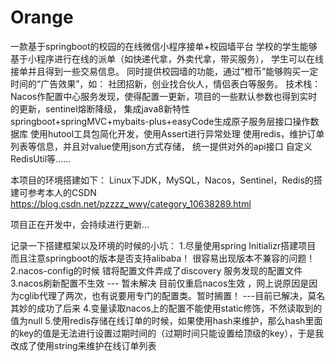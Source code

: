 # Orange
一款基于springboot的校园的在线微信小程序接单+校园墙平台
学校的学生能够基于小程序进行在线的派单（如快递代拿，外卖代拿，带买服务），
学生可以在线接单并且得到一些交易信息。
同时提供校园墙的功能，通过”橙币”能够购买一定时间的“广告效果”，如：
社团招新，创业找合伙人，情侣表白等服务。
技术栈：
Nacos作配置中心服务发现，使得配置一更新，项目的一些默认参数也得到实时的更新，sentinel熔断降级，
集成java8新特性
springboot+springMVC+mybaits-plus+easyCode生成原子服务层接口操作数据库
使用hutool工具包简化开发，使用Assert进行异常处理
使用redis，维护订单列表等信息，并且对value使用json方式存储，
统一提供对外的api接口
自定义RedisUtil等......

本项目的环境搭建如下：
Linux下JDK，MySQL，Nacos，Sentinel，Redis的搭建可参考本人的CSDN
https://blog.csdn.net/pzzzz_wwy/category_10638289.html


项目正在开发中，会持续进行更新...



记录一下搭建框架以及环境的时候的小坑：
1.尽量使用spring Initializr搭建项目 而且注意springboot的版本是否支持alibaba！ 很容易出现版本不兼容的问题！
2.nacos-config的时候 错将配置文件弄成了discovery 服务发现的配置文件
3.nacos刷新配置不生效 --- 暂未解决  目前仅重启nacos生效 ，网上说原因是因为cglib代理了两次，也有说要用专门的配置类。暂时搁置！ ---目前已解决，莫名其妙的成功了后来
4.变量读取nacos上的配置不能使用static修饰，不然读取到的值为null
5.使用redis存储在线订单的时候，如果使用hash来维护，那么hash里面的key的值是无法进行设置过期时间的（过期时间只能设置给顶级的key），于是我改成了使用string来维护在线订单列表
